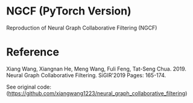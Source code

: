 # NGCF (PyTorch Version)
Reproduction of Neural Graph Collaborative Filtering (NGCF)

# Reference
Xiang Wang, Xiangnan He, Meng Wang, Fuli Feng, Tat-Seng Chua. 2019. Neural Graph Collaborative Filtering. SiGIR'2019 Pages: 165-174.

See original code: (https://github.com/xiangwang1223/neural_graph_collaborative_filtering)
